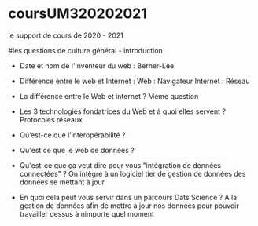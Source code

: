 # coursUM320202021
le support de cours de 2020 - 2021

#les questions de culture général - introduction

* Date et nom de l'inventeur du web :
Berner-Lee

* Différence entre le web et Internet :
Web : Navigateur
Internet : Réseau 

* La différence entre le Web et internet ?
Meme question

* Les 3 technologies fondatrices du Web et à quoi elles servent ?
Protocoles réseaux 



* Qu’est-ce que l’interopérabilité ?

* Qu'est ce que le web de données ?

* Qu'est-ce que ça veut dire pour vous "intégration de données connectées" ?
On intègre à un logiciel tier de gestion de données des données se mettant à jour

* En quoi cela peut vous servir dans un parcours Dats Science ?
A la gestion de données afin de mettre à jour nos données pour pouvoir travailler dessus à nimporte quel moment
